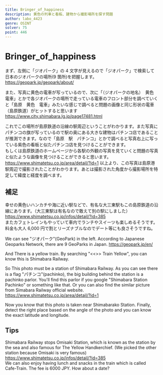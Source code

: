 ```yaml
---
title: Bringer_of_happiness
description: 黄色の列車と看板、建物から撮影場所を探す問題
author: labo_4423
genre: OSINT
solver: 75
point: 446
---
```


# Bringer_of_happiness

まず、左側に「ジオパーク」の 4 文字が見えるので「ジオパーク」で検索して日本のジオパークの場所(9 箇所)を把握します。  
https://geopark.jp/geopark/about/

また、写真に黄色の電車が写っているので、次に「（ジオパークの地名）　黄色　電車」とかで各ジオパークの場所で走っている電車のフロント部分を調べていくと「島原　黄色　電車」みたいな感じで調べると問題の画像と同じ形状の電車（島原鉄道）がヒットすると思います  
https://www.city.shimabara.lg.jp/page17481.html

これでこの場所が島原鉄道の沿線の駅周辺ということがわかります。また写真にパチンコの旗が写っているので駅の奥にある大きな建物はパチンコ店であることが推測できます。なので「島原　駅　パチンコ」とかで調べると写真右上に写っている紫色の看板と似たパチンコ店を見つけることができます。  
もしくは島原鉄道のホームページから各駅の外観の写真を見ていくと問題の写真と似たような画像を見つけることができると思います。  
https://www.shimatetsu.co.jp/area/detail/?id=1
以上より、この写真は島原港駅周辺で撮影されたことがわかります。あとは撮影された角度から撮影場所を特定して緯度と経度を調べます。

## 補足

幸せの黄色いハンカチや海に近い駅などで、有名な大三東駅もこの島原鉄道の沿線にあります。（大三東駅は有名なので敢えて別の駅にしました）  
https://www.shimatetsu.co.jp/infos/detail/?id=385  
またカフェトレインもやっていて車内でランチやスイーツも楽しめるそうです。料金も大人 6,000 円で割とリーズナブルなのでデート等にも良さそうですね。

We can see "ジオパーク"(GeoPark) in the left. According to Japanese Geoparks Network, there are 9 GeoParks in Japan.
https://geopark.jp/en/

And There is a yellow train. By searching "<<<GeoPark Name>>> Train Yellow", you can know this is Shimabara Railway.

So This photo must be a station of Shimabara Railway. As you can see there is a flag "パチンコ"(pachinko), the big building behind the station is a pachinko parlor. You'll find this parlor if you google "Shimabara Station Pachinko" or something like that.
Or you can also find the similar picture from Simabara Railway official website.
https://www.shimatetsu.co.jp/area/detail/?id=1

Now you know that this photo is taken near Shimabarako Station. Finally, detect the right place based on the angle of the photo and you can know the exact latitude and longitude.

## Tips

Shimabara Railway stops Omisaki Station, which is known as the station by the sea and also famous for The Yellow Handkerchief.
(We picked the other station because Omisaki is very famous)
https://www.shimatetsu.co.jp/infos/detail/?id=385  
We can also enjoy having lunch and snacks in the train which is called Cafe-Train. The fee is 6000 JPY. How about a date?
